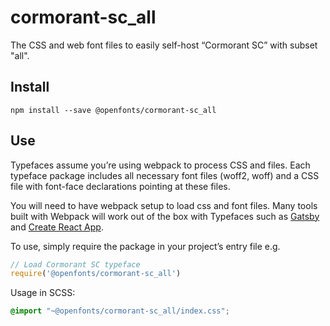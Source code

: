 
# cormorant-sc_all

The CSS and web font files to easily self-host “Cormorant SC” with subset "all".

## Install

`npm install --save @openfonts/cormorant-sc_all`

## Use

Typefaces assume you’re using webpack to process CSS and files. Each typeface
package includes all necessary font files (woff2, woff) and a CSS file with
font-face declarations pointing at these files.

You will need to have webpack setup to load css and font files. Many tools built
with Webpack will work out of the box with Typefaces such as [Gatsby](https://github.com/gatsbyjs/gatsby)
and [Create React App](https://github.com/facebookincubator/create-react-app).

To use, simply require the package in your project’s entry file e.g.

```javascript
// Load Cormorant SC typeface
require('@openfonts/cormorant-sc_all')
```

Usage in SCSS:
```scss
@import "~@openfonts/cormorant-sc_all/index.css";
```

